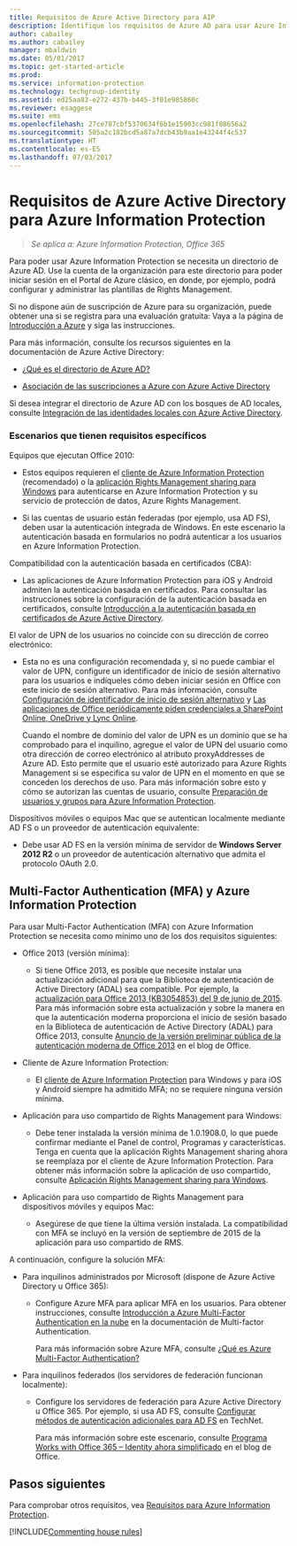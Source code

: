 ```yaml
---
title: Requisitos de Azure Active Directory para AIP
description: Identifique los requisitos de Azure AD para usar Azure Information Protection de forma que los usuarios se puedan autenticar correctamente.
author: cabailey
ms.author: cabailey
manager: mbaldwin
ms.date: 05/01/2017
ms.topic: get-started-article
ms.prod: 
ms.service: information-protection
ms.technology: techgroup-identity
ms.assetid: ed25aa83-e272-437b-b445-3f01e985860c
ms.reviewer: esaggese
ms.suite: ems
ms.openlocfilehash: 27ce787cbf5370634f6b1e15903cc981f08656a2
ms.sourcegitcommit: 505a2c182bcd5a87a7dcb43b9aa1e43244f4c537
ms.translationtype: HT
ms.contentlocale: es-ES
ms.lasthandoff: 07/03/2017
---
```

<a id="azure-active-directory-requirements-for-azure-information-protection" class="xliff"></a>

# Requisitos de Azure Active Directory para Azure Information Protection

>*Se aplica a: Azure Information Protection, Office 365*

Para poder usar Azure Information Protection se necesita un directorio de Azure AD. Use la cuenta de la organización para este directorio para poder iniciar sesión en el Portal de Azure clásico, en donde, por ejemplo, podrá configurar y administrar las plantillas de Rights Management.

Si no dispone aún de suscripción de Azure para su organización, puede obtener una si se registra para una evaluación gratuita: Vaya a la página de [Introducción a Azure](https://account.windowsazure.com/organization) y siga las instrucciones.

Para más información, consulte los recursos siguientes en la documentación de Azure Active Directory:

-   [¿Qué es el directorio de Azure AD?](/active-directory/active-directory-whatis)

-   [Asociación de las suscripciones a Azure con Azure Active Directory](/active-directory/active-directory-how-subscriptions-associated-directory)

Si desea integrar el directorio de Azure AD con los bosques de AD locales, consulte [Integración de las identidades locales con Azure Active Directory](/active-directory/active-directory-aadconnect).

<a id="scenarios-that-have-specific-requirements" class="xliff"></a>

### Escenarios que tienen requisitos específicos 

Equipos que ejecutan Office 2010: 

- Estos equipos requieren el [cliente de Azure Information Protection](../rms-client/aip-client.md) (recomendado) o la [aplicación Rights Management sharing para Windows](../rms-client/sharing-app-windows.md) para autenticarse en Azure Information Protection y su servicio de protección de datos, Azure Rights Management.

- Si las cuentas de usuario están federadas (por ejemplo, usa AD FS), deben usar la autenticación integrada de Windows. En este escenario la autenticación basada en formularios no podrá autenticar a los usuarios en Azure Information Protection.

Compatibilidad con la autenticación basada en certificados (CBA):

- Las aplicaciones de Azure Information Protection para iOS y Android admiten la autenticación basada en certificados. Para consultar las instrucciones sobre la configuración de la autenticación basada en certificados, consulte [Introducción a la autenticación basada en certificados de Azure Active Directory](/azure/active-directory/active-directory-certificate-based-authentication-get-started).

El valor de UPN de los usuarios no coincide con su dirección de correo electrónico:

- Esta no es una configuración recomendada y, si no puede cambiar el valor de UPN, configure un identificador de inicio de sesión alternativo para los usuarios e indíqueles cómo deben iniciar sesión en Office con este inicio de sesión alternativo. Para más información, consulte [Configuración de identificador de inicio de sesión alternativo](/windows-server/identity/ad-fs/operations/configuring-alternate-login-id) y [Las aplicaciones de Office periódicamente piden credenciales a SharePoint Online, OneDrive y Lync Online](https://support.microsoft.com/help/2913639/office-applications-periodically-prompt-for-credentials-to-sharepoint-online,-onedrive,-and-lync-online).
    
    Cuando el nombre de dominio del valor de UPN es un dominio que se ha comprobado para el inquilino, agregue el valor de UPN del usuario como otra dirección de correo electrónico al atributo proxyAddresses de Azure AD. Esto permite que el usuario esté autorizado para Azure Rights Management si se especifica su valor de UPN en el momento en que se conceden los derechos de uso. Para más información sobre esto y cómo se autorizan las cuentas de usuario, consulte [Preparación de usuarios y grupos para Azure Information Protection](../plan-design/prepare.md).

Dispositivos móviles o equipos Mac que se autentican localmente mediante AD FS o un proveedor de autenticación equivalente:

- Debe usar AD FS en la versión mínima de servidor de **Windows Server 2012 R2** o un proveedor de autenticación alternativo que admita el protocolo OAuth 2.0.

<a id="multi-factor-authentication-mfa-and-azure-information-protection" class="xliff"></a>

## Multi-Factor Authentication (MFA) y Azure Information Protection
Para usar Multi-Factor Authentication (MFA) con Azure Information Protection se necesita como mínimo uno de los dos requisitos siguientes:

-   Office 2013 (versión mínima):

    -   Si tiene Office 2013, es posible que necesite instalar una actualización adicional para que la Biblioteca de autenticación de Active Directory (ADAL) sea compatible. Por ejemplo, la [actualización para Office 2013 (KB3054853) del 9 de junio de 2015](https://support.microsoft.com/kb/3054853). Para más información sobre esta actualización y sobre la manera en que la autenticación moderna proporciona el inicio de sesión basado en la Biblioteca de autenticación de Active Directory (ADAL) para Office 2013, consulte [Anuncio de la versión preliminar pública de la autenticación moderna de Office 2013](https://blogs.office.com/2015/03/23/office-2013-modern-authentication-public-preview-announced/) en el blog de Office.

- Cliente de Azure Information Protection:

    - El [cliente de Azure Information Protection](../rms-client/aip-client.md) para Windows y para iOS y Android siempre ha admitido MFA; no se requiere ninguna versión mínima. 

-   Aplicación para uso compartido de Rights Management para Windows:

    -   Debe tener instalada la versión mínima de 1.0.1908.0, lo que puede confirmar mediante el Panel de control, Programas y características. Tenga en cuenta que la aplicación Rights Management sharing ahora se reemplaza por el cliente de Azure Information Protection. Para obtener más información sobre la aplicación de uso compartido, consulte [Aplicación Rights Management sharing para Windows](../rms-client/sharing-app-windows.md).

-   Aplicación para uso compartido de Rights Management para dispositivos móviles y equipos Mac:

    -   Asegúrese de que tiene la última versión instalada. La compatibilidad con MFA se incluyó en la versión de septiembre de 2015 de la aplicación para uso compartido de RMS.

A continuación, configure la solución MFA:

-   Para inquilinos administrados por Microsoft (dispone de Azure Active Directory u Office 365):

    -   Configure Azure MFA para aplicar MFA en los usuarios. Para obtener instrucciones, consulte [Introducción a Azure Multi-Factor Authentication en la nube](/multi-factor-authentication/multi-factor-authentication-get-started-cloud) en la documentación de Multi-factor Authentication.

        Para más información sobre Azure MFA, consulte [¿Qué es Azure Multi-Factor Authentication?](/multi-factor-authentication/multi-factor-authentication)

-   Para inquilinos federados (los servidores de federación funcionan localmente):

    -   Configure los servidores de federación para Azure Active Directory u Office 365. Por ejemplo, si usa AD FS, consulte [Configurar métodos de autenticación adicionales para AD FS](https://technet.microsoft.com/library/dn758113.aspx) en TechNet.

        Para más información sobre este escenario, consulte [Programa Works with Office 365 – Identity ahora simplificado](https://blogs.office.com/2014/01/30/the-works-with-office-365-identity-program-now-streamlined/) en el blog de Office.

<a id="next-steps" class="xliff"></a>

## Pasos siguientes
Para comprobar otros requisitos, vea [Requisitos para Azure Information Protection](requirements-azure-rms.md).

[!INCLUDE[Commenting house rules](../includes/houserules.md)]
